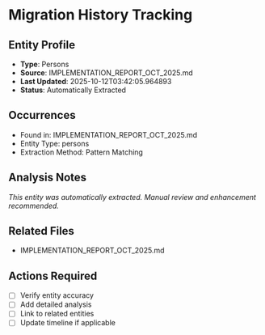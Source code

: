 # Migration History Tracking

## Entity Profile
- **Type**: Persons
- **Source**: IMPLEMENTATION_REPORT_OCT_2025.md
- **Last Updated**: 2025-10-12T03:42:05.964893
- **Status**: Automatically Extracted

## Occurrences
- Found in: IMPLEMENTATION_REPORT_OCT_2025.md
- Entity Type: persons
- Extraction Method: Pattern Matching

## Analysis Notes
*This entity was automatically extracted. Manual review and enhancement recommended.*

## Related Files
- IMPLEMENTATION_REPORT_OCT_2025.md

## Actions Required
- [ ] Verify entity accuracy
- [ ] Add detailed analysis
- [ ] Link to related entities
- [ ] Update timeline if applicable
